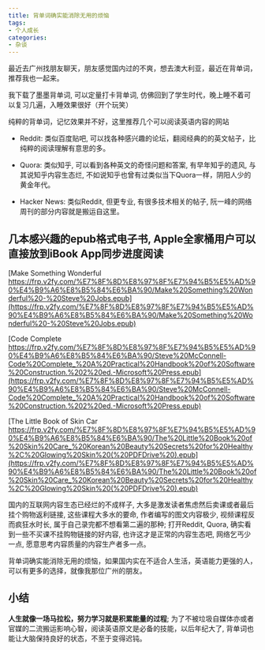 ```yaml
---
title: 背单词确实能消除无用的烦恼
tags:
- 个人成长
categories:
- 杂谈
---
```


最近去广州找朋友聊天，朋友感觉国内过的不爽，想去澳大利亚，最近在背单词，推荐我也一起来。

我下载了墨墨背单词, 可以定量打卡背单词, 仿佛回到了学生时代，晚上睡不着可以复习几遍，入睡效果很好（开个玩笑）

纯粹的背单词，记忆效果并不好，这里推荐几个可以阅读英语内容的网站

- Reddit: 类似百度贴吧, 可以找各种感兴趣的论坛，翻阅经典的的英文帖子，比纯粹的阅读理解有意思的多。 

- Quora: 类似知乎, 可以看到各种英文的奇怪问题和答案, 有早年知乎的遗风, 与其说知乎内容生态烂, 不如说知乎也曾有过类似当下Quora一样，阴阳人少的黄金年代。

- Hacker News: 类似Reddit, 但更专业, 有很多技术相关的帖子, 阮一峰的网络周刊的部分内容就是搬运自这里。

## 几本感兴趣的epub格式电子书, Apple全家桶用户可以直接放到iBook App同步进度阅读

[Make Something Wonderful  https://frp.v2fy.com/%E7%8F%8D%E8%97%8F%E7%94%B5%E5%AD%90%E4%B9%A6%E8%B5%84%E6%BA%90/Make%20Something%20Wonderful%20-%20Steve%20Jobs.epub](https://frp.v2fy.com/%E7%8F%8D%E8%97%8F%E7%94%B5%E5%AD%90%E4%B9%A6%E8%B5%84%E6%BA%90/Make%20Something%20Wonderful%20-%20Steve%20Jobs.epub)

[Code Complete https://frp.v2fy.com/%E7%8F%8D%E8%97%8F%E7%94%B5%E5%AD%90%E4%B9%A6%E8%B5%84%E6%BA%90/Steve%20McConnell-Code%20Complete_%20A%20Practical%20Handbook%20of%20Software%20Construction.%202%20ed.-Microsoft%20Press.epub](https://frp.v2fy.com/%E7%8F%8D%E8%97%8F%E7%94%B5%E5%AD%90%E4%B9%A6%E8%B5%84%E6%BA%90/Steve%20McConnell-Code%20Complete_%20A%20Practical%20Handbook%20of%20Software%20Construction.%202%20ed.-Microsoft%20Press.epub)


[The Little Book of Skin Car https://frp.v2fy.com/%E7%8F%8D%E8%97%8F%E7%94%B5%E5%AD%90%E4%B9%A6%E8%B5%84%E6%BA%90/The%20Little%20Book%20of%20Skin%20Care_%20Korean%20Beauty%20Secrets%20for%20Healthy%2C%20Glowing%20Skin%20(%20PDFDrive%20).epub](https://frp.v2fy.com/%E7%8F%8D%E8%97%8F%E7%94%B5%E5%AD%90%E4%B9%A6%E8%B5%84%E6%BA%90/The%20Little%20Book%20of%20Skin%20Care_%20Korean%20Beauty%20Secrets%20for%20Healthy%2C%20Glowing%20Skin%20(%20PDFDrive%20).epub)

国内的互联网内容生态已经烂的不成样子, 大多是激发读者焦虑然后卖课或者最后挂个购物返利链接, 这些课程大多水的要命, 作者编写的图文内容极少, 视频课程反而疯狂水时长, 属于自己录完都不想看第二遍的那种; 打开Reddit, Quora, 确实看到一些不买课不挂购物链接的好内容, 也许这才是正常的内容生态吧, 网络乞丐少一点, 愿意思考内容质量的内容生产者多一点。


背单词确实能消除无用的烦恼，如果国内实在不适合人生活，英语能力更强的人，可以有更多的选择，就像我那位广州的朋友。

## 小结

**人生就像一场马拉松，努力学习就是积累能量的过程**; 为了不被垃圾自媒体亦或者官媒的二流搬运影响心智，阅读英语原文是必备的技能，以后年纪大了, 背单词也能让大脑保持良好的状态，不至于变得迟钝。